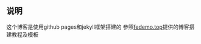 ## 说明
这个博客是使用github pages和jekyll框架搭建的
参照<a href="https://fedemo.top/2017/12/08/blog_re0/" target="view_window">fedemo.top</a>提供的博客搭建教程及模板

